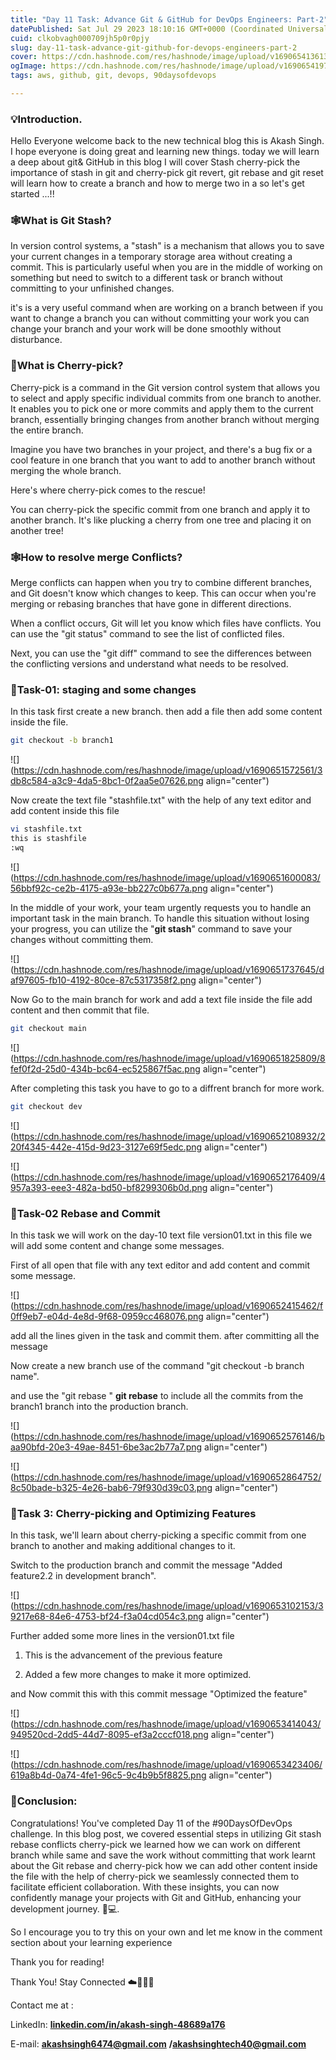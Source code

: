```yaml
---
title: "Day 11 Task: Advance Git & GitHub for DevOps Engineers: Part-2"
datePublished: Sat Jul 29 2023 18:10:16 GMT+0000 (Coordinated Universal Time)
cuid: clkobvagh000709jh5p0r0pjy
slug: day-11-task-advance-git-github-for-devops-engineers-part-2
cover: https://cdn.hashnode.com/res/hashnode/image/upload/v1690654136137/2b2add3a-b94b-491b-b2f7-191bf0b9a0aa.jpeg
ogImage: https://cdn.hashnode.com/res/hashnode/image/upload/v1690654197337/6f183f8b-da01-4ee4-8426-6513eac3d4d8.jpeg
tags: aws, github, git, devops, 90daysofdevops

---
```


### 💡Introduction.

Hello Everyone welcome back to the new technical blog this is Akash Singh. I hope everyone is doing great and learning new things. today we will learn a deep about git& GitHub in this blog I will cover Stash cherry-pick the importance of stash in git and cherry-pick git revert, git rebase and git reset will learn how to create a branch and how to merge two in a so let's get started ...!!

### 🕸️What is Git Stash?

In version control systems, a "stash" is a mechanism that allows you to save your current changes in a temporary storage area without creating a commit. This is particularly useful when you are in the middle of working on something but need to switch to a different task or branch without committing to your unfinished changes.

it's is a very useful command when are working on a branch between if you want to change a branch you can without committing your work you can change your branch and your work will be done smoothly without disturbance.

### 🍒What is Cherry-pick?

Cherry-pick is a command in the Git version control system that allows you to select and apply specific individual commits from one branch to another. It enables you to pick one or more commits and apply them to the current branch, essentially bringing changes from another branch without merging the entire branch.

Imagine you have two branches in your project, and there's a bug fix or a cool feature in one branch that you want to add to another branch without merging the whole branch.

Here's where cherry-pick comes to the rescue!

You can cherry-pick the specific commit from one branch and apply it to another branch. It's like plucking a cherry from one tree and placing it on another tree!

### 🕸️How to resolve merge Conflicts?

Merge conflicts can happen when you try to combine different branches, and Git doesn't know which changes to keep. This can occur when you're merging or rebasing branches that have gone in different directions.

When a conflict occurs, Git will let you know which files have conflicts. You can use the "git status" command to see the list of conflicted files.

Next, you can use the "git diff" command to see the differences between the conflicting versions and understand what needs to be resolved.

### 💪Task-01: staging and some changes

In this task first create a new branch. then add a file then add some content inside the file.

```bash
git checkout -b branch1
```

![](https://cdn.hashnode.com/res/hashnode/image/upload/v1690651572561/3db8c584-a3c9-4da5-8bc1-0f2aa5e07626.png align="center")

Now create the text file "stashfile.txt" with the help of any text editor and add content inside this file

```bash
vi stashfile.txt
this is stashfile
:wq
```

![](https://cdn.hashnode.com/res/hashnode/image/upload/v1690651600083/56bbf92c-ce2b-4175-a93e-bb227c0b677a.png align="center")

In the middle of your work, your team urgently requests you to handle an important task in the main branch. To handle this situation without losing your progress, you can utilize the "**git stash**" command to save your changes without committing them.

![](https://cdn.hashnode.com/res/hashnode/image/upload/v1690651737645/daf97605-fb10-4192-80ce-87c5317358f2.png align="center")

Now Go to the main branch for work and add a text file inside the file add content and then commit that file.

```bash
git checkout main
```

![](https://cdn.hashnode.com/res/hashnode/image/upload/v1690651825809/8fef0f2d-25d0-434b-bc64-ec525867f5ac.png align="center")

After completing this task you have to go to a diffrent branch for more work.

```bash
git checkout dev
```

![](https://cdn.hashnode.com/res/hashnode/image/upload/v1690652108932/220f4345-442e-415d-9d23-3127e69f5edc.png align="center")

![](https://cdn.hashnode.com/res/hashnode/image/upload/v1690652176409/4957a393-eee3-482a-bd50-bf8299306b0d.png align="center")

### **💪Task-02 Rebase and Commit**

In this task we will work on the day-10 text file version01.txt in this file we will add some content and change some messages.

First of all open that file with any text editor and add content and commit some message.

![](https://cdn.hashnode.com/res/hashnode/image/upload/v1690652415462/f0ff9eb7-e04d-4e8d-9f68-0959cc468076.png align="center")

add all the lines given in the task and commit them. after committing all the message

Now create a new branch use of the command "git checkout -b branch name".

and use the "git rebase " **git rebase** to include all the commits from the branch1 branch into the production branch.

![](https://cdn.hashnode.com/res/hashnode/image/upload/v1690652576146/baa90bfd-20e3-49ae-8451-6be3ac2b77a7.png align="center")

![](https://cdn.hashnode.com/res/hashnode/image/upload/v1690652864752/8c50bade-b325-4e26-bab6-79f930d39c03.png align="center")

### **💪Task 3: Cherry-picking and Optimizing Features**

In this task, we'll learn about cherry-picking a specific commit from one branch to another and making additional changes to it.

Switch to the production branch and commit the message "Added feature2.2 in development branch".

![](https://cdn.hashnode.com/res/hashnode/image/upload/v1690653102153/39217e68-84e6-4753-bf24-f3a04cd054c3.png align="center")

Further added some more lines in the version01.txt file

1. This is the advancement of the previous feature
    
2. Added a few more changes to make it more optimized.
    

and Now commit this with this commit message "Optimized the feature"

![](https://cdn.hashnode.com/res/hashnode/image/upload/v1690653414043/949520cd-2dd5-44d7-8095-ef3a2cccf018.png align="center")

![](https://cdn.hashnode.com/res/hashnode/image/upload/v1690653423406/619a8b4d-0a74-4fe1-96c5-9c4b9b5f8825.png align="center")

### **📌Conclusion:**

Congratulations! You've completed Day 11 of the #90DaysOfDevOps challenge. In this blog post, we covered essential steps in utilizing Git stash rebase conflicts cherry-pick we learned how we can work on different branch while same and save the work without committing that work learnt about the Git rebase and cherry-pick how we can add other content inside the file with the help of cherry-pick we seamlessly connected them to facilitate efficient collaboration. With these insights, you can now confidently manage your projects with Git and GitHub, enhancing your development journey. 🚀💻.

So I encourage you to try this on your own and let me know in the comment section about your learning experience

Thank you for reading!

Thank You! Stay Connected ☁️👩‍💻🌈

Contact me at :

LinkedIn: [**linkedin.com/in/akash-singh-48689a176**](http://linkedin.com/in/akash-singh-48689a176)

E-mail: [**akashsingh6474@gmail.com**](mailto:akashsingh6474@gmail.com) **/akashsinghtech40@gmail.com**